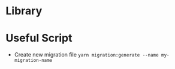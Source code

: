 # Library

# Useful Script

- Create new migration file `yarn migration:generate --name my-migration-name`
